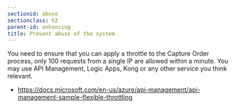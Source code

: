 ```yaml
---
sectionid: abuse
sectionclass: h2
parent-id: enhancing
title: Prevent abuse of the system
---
```


You need to ensure that you can apply a throttle to the Capture Order process,
only 100 requests from a single IP are allowed within a minute. You may use API Management, Logic Apps,
Kong or any other service you think relevant.

-   <https://docs.microsoft.com/en-us/azure/api-management/api-management-sample-flexible-throttling>
